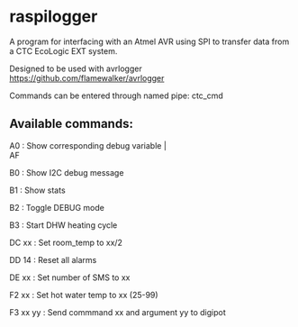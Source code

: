# raspilogger
A program for interfacing with an Atmel AVR using SPI to transfer data from a CTC EcoLogic EXT system.

Designed to be used with avrlogger https://github.com/flamewalker/avrlogger


Commands can be entered through named pipe: ctc_cmd

Available commands:
-------------------

A0        : Show corresponding debug variable
 |  
AF

B0        : Show I2C debug message

B1        : Show stats

B2        : Toggle DEBUG mode

B3        : Start DHW heating cycle

DC xx     : Set room_temp to xx/2

DD 14     : Reset all alarms

DE xx     : Set number of SMS to xx

F2 xx     : Set hot water temp to xx (25-99)

F3 xx yy  : Send commmand xx and argument yy to digipot
